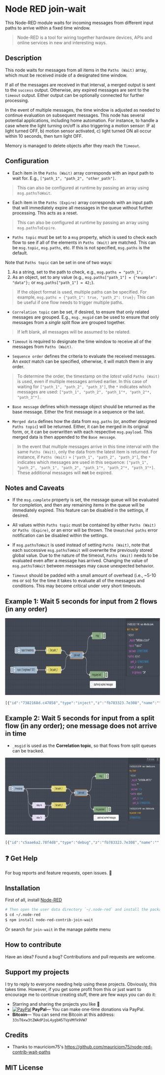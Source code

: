# Node RED join-wait

This Node-RED module waits for incoming messages from different input paths to arrive within a fixed time window.

> Node-RED is a tool for wiring together hardware devices, APIs and online services in new and interesting ways.

## Description

This node waits for messages from all items in the `Paths (Wait)` array, which must be received inside of a designated time window.

If all of the messages are received in that interval, a merged output is sent to the `success` output. Otherwise, any expired messages are sent to the `timeout` output. Either output can be optionally connected for further processing.

In the event of multiple messages, the time window is adjusted as needed to continue evaluation on subsequent messages. This node has several potential applications, including home automation. For instance, to handle a case where the light turning on/off is also triggering a motion sensor: IF a) light turned OFF, b) motion sensor activated, c) light turned ON all occur within 10 seconds, then turn light OFF.

Memory is managed to delete objects after they reach the `Timeout`.

## Configuration

- Each item in the `Paths (Wait)` array corresponds with an input path to wait for. E.g., `["path_1", "path_2", "other_path"]`.

> This can also be configured at runtime by passing an array using `msg.pathsToWait`.

- Each item in the `Paths (Expire)` array corresponds with an input path that will immediately expire all messages in the queue without further processing. This acts as a reset.

> This can also be configured at runtime by passing an array using `msg.pathsToExpire`.

- `Paths topic` must be set to a `msg` property, which is used to check each flow to see if all of the elements in `Paths (Wait)` are matched. This can be `msg.topic`, `msg.paths`, etc. If this is not specified, `msg.paths` is the default.

Note that `Paths topic` can be set in one of two ways:
1. As a string, set to the path to check, e.g., `msg.paths = "path_1";`
2. As an object, set to any value (e.g., `msg.paths["path_1"] = {"example": "data"};` or `msg.paths["path_1"] = 42;`).

> If the object format is used, multiple paths can be specified. For example, `msg.paths = {"path_1": true, "path_2": true};` This can be useful if one flow needs to trigger multiple paths.

- `Correlation topic` can be set, if desired, to ensure that only related messages are grouped. E.g., `msg._msgid` can be used to ensure that only messages from a *single* split flow are grouped together.

> If left blank, all messages will be assumed to be related.

- `Timeout` is required to designate the time window to receive all of the messages from `Paths (Wait)`.

- `Sequence order` defines the criteria to evaluate the received messages. An *exact* match can be specified, otherwise, it will match them in any order.

> To determine the order, the timestamp on the *latest* valid `Paths (Wait)` is used, even if multiple messages arrived earlier. In this case of waiting for `["path_1", "path_2", "path_3"]`, the `*` indicates which messages are used: `["path_1", "path_2", "path_1"*, "path_2"*, "path_3"*]`.

- `Base message` defines which message object should be returned as the base message. Either the first message in a sequence or the last.

- `Merged data` defines how the data from `msg.paths` (or, another designed `Paths topic`) will be returned. Either, it can be merged in its original form, or, it can be overwritten with each respective `msg.payload`. This merged data is then appended to the `Base message`.

> In the event that multiple messages arrive in this time interval with the same `Paths (Wait)`, only the data from the latest item is returned. For instance, if `Paths (Wait)` = `["path_1", "path_2", "path_3"]`, the `*` indicates which messages are used in this sequence: `["path_1", "path_2", "path_1", "path_2", "path_1"*, "path_2"*, "path_3"*]`. These additional messages will **not** be expired.

## Notes and Caveats

- If the `msg.complete` property is set, the message queue will be evaluated for completion, and then any remaining items in the queue will be immediately expired. This feature can be disabled in the settings, if desired.

- All values within `Paths topic` must be contained by either `Paths (Wait)` or `Paths (Expire)`, or an error will be thrown. The `Unmatched paths` error notification can be disabled within the settings.

- If `msg.pathsToWait` is used instead of setting `Paths (Wait)`, note that each successive `msg.pathsToWait` will overwrite the previously stored global value. Due to the nature of the timeout, `Paths (Wait)` needs to be evaluated even after a message has arrived. Changing the value of `msg.pathsToWait` between messages may cause unexpected behavior.

- `Timeout` should be padded with a small amount of overhead (i.e., ~5-10 ms or so) for the time it takes to evaluate all of the messages and conditions. This may become critical under very short timeouts.

## Example 1: Wait 5 seconds for input from 2 flows (in any order)

<img src="./example1.png" alt="Example 1" title="Example 1" height="250">

```javascript
[{"id":"7382168d.c47858","type":"inject","z":"fb783323.7e308","name":"","topic":"topic1","payload":"{\"brightness\":\"20\"}","payloadType":"json","repeat":"","crontab":"","once":false,"onceDelay":"","x":950,"y":1460,"wires":[["93c1545b.dca6f8"]]},{"id":"3b8f6807.956d78","type":"debug","z":"fb783323.7e308","name":"","active":true,"tosidebar":true,"console":false,"complete":"true","x":1610,"y":1320,"wires":[]},{"id":"5866d421.7eb66c","type":"inject","z":"fb783323.7e308","name":"","topic":"topic1","payload":"","payloadType":"date","repeat":"","crontab":"","once":false,"onceDelay":"","x":960,"y":1380,"wires":[["8d0b69cc.b2b228"]]},{"id":"337256a2.04446a","type":"debug","z":"fb783323.7e308","name":"","active":true,"tosidebar":true,"console":false,"tostatus":false,"complete":"payload","targetType":"msg","x":1610,"y":1480,"wires":[]},{"id":"8d0b69cc.b2b228","type":"change","z":"fb783323.7e308","name":"Set path_1","rules":[{"t":"set","p":"paths","pt":"msg","to":"path_1","tot":"str"}],"action":"","property":"","from":"","to":"","reg":false,"x":1210,"y":1380,"wires":[["959a4717.0b5138"]]},{"id":"93c1545b.dca6f8","type":"change","z":"fb783323.7e308","name":"Set path_2","rules":[{"t":"set","p":"paths","pt":"msg","to":"path_2","tot":"str"}],"action":"","property":"","from":"","to":"","reg":false,"x":1210,"y":1460,"wires":[["959a4717.0b5138"]]},{"id":"959a4717.0b5138","type":"join-wait","z":"fb783323.7e308","name":"","paths":"[\"path_1\", \"path_2\"]","pathsToExpire":"","ignoreUnmatched":false,"pathTopic":"paths","pathTopicType":"msg","correlationTopic":"","correlationTopicType":"msg","timeout":"5","timeoutUnits":"1000","exactOrder":"false","firstMsg":"true","mapPayload":"true","disableComplete":false,"x":1420,"y":1400,"wires":[["3b8f6807.956d78"],["337256a2.04446a"]]},{"id":"6ae4802.e40238","type":"comment","z":"fb783323.7e308","name":"(optional) expired messages","info":"","x":1660,"y":1520,"wires":[]}]
```

## Example 2: Wait 5 seconds for input from a split flow (in any order); one message does not arrive in time

- `_msgid` is used as the **Correlation topic**, so that flows from split queues can be tracked.

<img src="./example2.png" alt="Example 2" title="Example 2" height="250">

```javascript
[{"id":"c5aae6a2.78f4d8","type":"debug","z":"fb783323.7e308","name":"","active":true,"tosidebar":true,"console":false,"complete":"true","x":1590,"y":1440,"wires":[]},{"id":"4644d839.170ac8","type":"inject","z":"fb783323.7e308","name":"","topic":"","payload":"","payloadType":"date","repeat":"","crontab":"","once":false,"onceDelay":"","x":800,"y":1500,"wires":[["f785671e.2f1ac8","2869e698.5a1daa","373d1571.a4d5fa"]]},{"id":"3ed2d37b.3a852c","type":"debug","z":"fb783323.7e308","name":"","active":true,"tosidebar":true,"console":false,"tostatus":false,"complete":"payload","targetType":"msg","x":1590,"y":1600,"wires":[]},{"id":"f785671e.2f1ac8","type":"change","z":"fb783323.7e308","name":"Set path_1","rules":[{"t":"set","p":"paths","pt":"msg","to":"path_1","tot":"str"},{"t":"set","p":"payload","pt":"msg","to":"true","tot":"bool"}],"action":"","property":"","from":"","to":"","reg":false,"x":1190,"y":1500,"wires":[["c492296e.f80428"]]},{"id":"84493c9a.b98f9","type":"change","z":"fb783323.7e308","name":"Set path_2","rules":[{"t":"set","p":"paths","pt":"msg","to":"path_2","tot":"str"}],"action":"","property":"","from":"","to":"","reg":false,"x":1190,"y":1580,"wires":[["c492296e.f80428"]]},{"id":"c492296e.f80428","type":"join-wait","z":"fb783323.7e308","name":"","paths":"[\"path_1\", \"path_2\"]","pathsToExpire":"","pathTopic":"paths","pathTopicType":"msg","correlationTopic":"_msgid","correlationTopicType":"msg","timeout":"5","timeoutUnits":"1000","exactOrder":"false","firstMsg":"true","mapPayload":"true","x":1400,"y":1520,"wires":[["c5aae6a2.78f4d8"],["3ed2d37b.3a852c"]]},{"id":"a73abdd0.1bd6","type":"comment","z":"fb783323.7e308","name":"(optional) expired messages","info":"","x":1640,"y":1640,"wires":[]},{"id":"2869e698.5a1daa","type":"delay","z":"fb783323.7e308","name":"","pauseType":"delay","timeout":"4","timeoutUnits":"seconds","rate":"1","nbRateUnits":"1","rateUnits":"second","randomFirst":"1","randomLast":"5","randomUnits":"seconds","drop":false,"x":1000,"y":1580,"wires":[["84493c9a.b98f9"]]},{"id":"373d1571.a4d5fa","type":"delay","z":"fb783323.7e308","name":"","pauseType":"delay","timeout":"7","timeoutUnits":"seconds","rate":"1","nbRateUnits":"1","rateUnits":"second","randomFirst":"1","randomLast":"5","randomUnits":"seconds","drop":false,"x":1000,"y":1640,"wires":[["84493c9a.b98f9"]]}]
```

## :question: Get Help

For bug reports and feature requests, open issues. :bug:

## Installation

First of all, install [Node-RED](http://nodered.org/docs/getting-started/installation)

```sh
# Then open the user data directory `~/.node-red` and install the package
$ cd ~/.node-red
$ npm install node-red-contrib-join-wait
```

Or search for `join-wait` in the manage palette menu

## How to contribute

Have an idea? Found a bug? Contributions and pull requests are welcome.

## Support my projects

I try to reply to everyone needing help using these projects. Obviously, this takes time. However, if you get some profit from this or just want to encourage me to continue creating stuff, there are few ways you can do it:

-   Starring and sharing the projects you like :rocket:
-   [![PayPal][badge_paypal]][paypal-donations] **PayPal**— You can make one-time donations via PayPal.
-   **Bitcoin**— You can send me Bitcoin at this address: `33sT6xw3tZWAdP2oL4ygbH5TVpVMfk9VW7`

## Credits

-   Thanks to mauriciom75's https://github.com/mauriciom75/node-red-contrib-wait-paths

## MIT License

[badge_paypal]: https://img.shields.io/badge/Donate-PayPal-blue.svg
[paypal-donations]: https://paypal.me/ddcaspi
